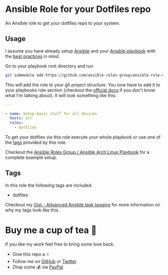 # Ansible Role for your Dotfiles repo

An Ansible role to get your dotfiles repo to your system.

## Usage

I assume you have already setup [Ansible](https://ansible.com) and your [Ansible playbook](https://docs.ansible.com/ansible/latest/user_guide/playbooks.html) with the [best practices](https://docs.ansible.com/ansible/latest/user_guide/playbooks_best_practices.html#directory-layout) in mind.

Go to your playbook root directory and run

```bash
git submodule add https://github.com/ansible-roles-group/ansible-role-dotfiles roles/dotfiles
```

This will add the role to your git project structure. You now have to add it to your playbooks role section (checkout the [official docs](https://docs.ansible.com/ansible/latest/user_guide/playbooks_reuse_roles.html) if you don't know what I'm talking about). It will look something like this:

```yaml
---

- name: Setup basic stuff for all devices
  hosts: all
  roles:
    - dotfiles
```

To get your dotfiles via this role execute your whole playbook or use one of the [tags](#Tags) provided by this role.

Checkout the [Ansible Roles Group / Ansible Arch Linux Playbook](https://github.com/ansible-roles-group/ansible-arch-linux-playbook) for a complete example setup.

## Tags

In this role the following tags are included.

- dotfiles

Checkout my [Gist - Advanced Ansible task tagging](https://gist.github.com/BennyLi/060ecf3bead4ac007bf3752280cc9e17) for more information on why my tags look like this.

# Buy me a cup of tea 🍵

If you like my work feel free to bring some love back. 

- Give this repo a ⭐
- Follow me on [GitHub](https://github.com/BennyLi) or [Twitter](https://twitter.com/BennyLindemann)
- Drop some 💰 via [PayPal](https://www.paypal.com/cgi-bin/webscr?cmd=_s-xclick&hosted_button_id=L5FWZYAM5Y5A4&source=url)